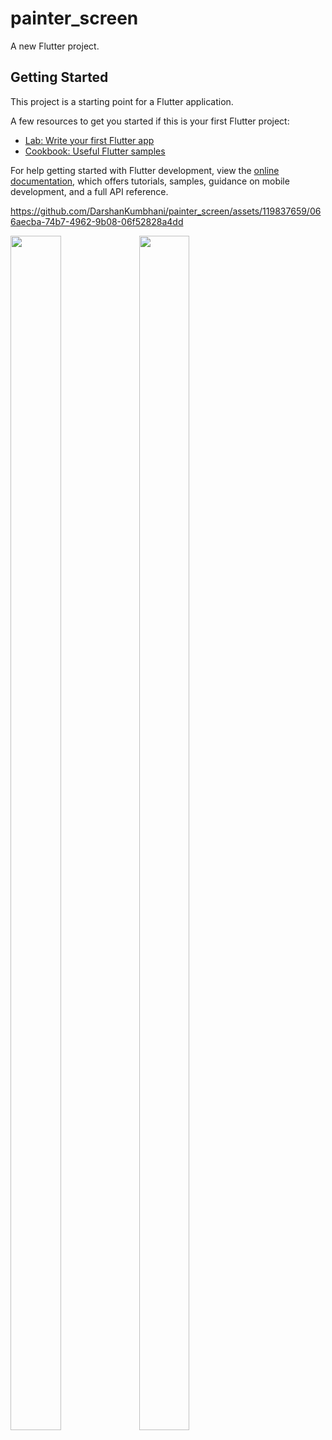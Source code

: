 # painter_screen

A new Flutter project.

## Getting Started

This project is a starting point for a Flutter application.

A few resources to get you started if this is your first Flutter project:

- [Lab: Write your first Flutter app](https://docs.flutter.dev/get-started/codelab)
- [Cookbook: Useful Flutter samples](https://docs.flutter.dev/cookbook)

For help getting started with Flutter development, view the
[online documentation](https://docs.flutter.dev/), which offers tutorials,
samples, guidance on mobile development, and a full API reference.



https://github.com/DarshanKumbhani/painter_screen/assets/119837659/066aecba-74b7-4962-9b08-06f52828a4dd



<p>
  
   <img src="https://github.com/DarshanKumbhani/painter_screen/assets/119837659/34b65b61-8137-4403-8319-fe445d58031e"
 height="70%" width="40%">
   <img src="https://github.com/DarshanKumbhani/painter_screen/assets/119837659/4bae53a8-0584-45e4-959c-d1db550178d6"
 height="70%" width="40%">
 
 
     
  
  </p>

